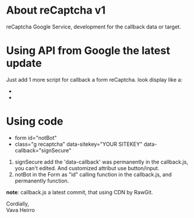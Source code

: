 # About reCaptcha v1

reCaptcha Google Service, development for the callback data or target.

# Using API from Google the latest update

Just add 1 more script for callback a form reCaptcha. look display like a:

* <script src="https://www.google.com/recaptcha/api.js" async defer></script>
* <script src="https://cdn.rawgit.com/heirro/reCaptcha/3175119d/callback.js" ></script>

# Using code
* form id="notBot"
* class="g recaptcha" data-sitekey="YOUR SITEKEY" data-callback="signSecure"
  
1. signSecure add the 'data-callback' was permanently in the callback.js, you can't edited. And customized attribut use button/input.
2. notBot in the Form as "id" calling function in the callback.js, and permanently function.

<b>note</b>: callback.js a latest commit, that using CDN by RawGit.

Cordially, <br/>
Vava Heirro

